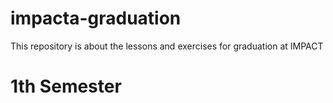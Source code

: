 # impacta-graduation
This repository is about the lessons and exercises for graduation at IMPACT

# 1th Semester
